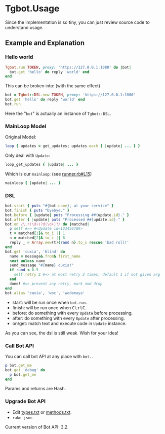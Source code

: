 # Tgbot.Usage

Since the implementation is so tiny, you can just review source
code to understand usage.

## Example and Explanation

### Hello world

```ruby
Tgbot.run TOKEN, proxy: 'https://127.0.0.1:1080' do |bot|
  bot.get 'hello' do reply 'world' end
end
```

This can be broken into: (with the same effect)

```ruby
bot = Tgbot::DSL.new TOKEN, proxy: 'https://127.0.0.1:1080'
bot.get 'hello' do reply 'world' end
bot.run
```

Here the "`bot`" is actually an instance of `Tgbot::DSL`.

### MainLoop Model

Original Model:

```ruby
loop { updates = get_updates; updates.each { |update| ... } }
```

Only deal with `Update`:

```ruby
loop_get_updates { |update| ... }
```

Which is our `mainloop`: (see [runner.rb#L15](lib/tgbot/runner.rb#L15))

```ruby
mainloop { |update| ... }
```

### DSL

```ruby
bot.start { puts "#{bot.name}, at your service" }
bot.finish { puts "byebye." }
bot.before { |update| puts "Processing ##{update.id}." }
bot.after { |update| puts "Processed ##{update.id}." }
bot.on /\.r(\d+)?d(\d+)?/ do |matched|
  p self #=> #<Update id=123456789>
  t = matched[1]&.to_i || 1
  n = matched[2]&.to_i || 6
  reply _ = Array.new(t){rand n}.to_s rescue 'bad roll!'
end
bot.get 'cuxia', 'blind' do
  name = message&.from&.first_name
  next unless name
  send_message "#{name} cuxia!"
  if rand < 0.5
    self.retry 2 #=> at most retry 2 times, default 1 if not given arg
  end
  done! #=> prevent any retry, mark and drop
end
bot.alias 'cuxia', 'woc', 'wodemaya'
```

- start: will be run once when `bot.run`.
- finish: will be run once when <kbd>Ctrl</kbd><kbd>C</kbd>.
- before: do something with every `Update` before processing.
- after: do something with every `Update` after processing.
- on/get: match text and execute code in `Update` instance.



As you can see, the dsl is still weak. Wish for your idea!

### Call Bot API

You can call bot API at any place with `bot.`.

```ruby
p bot.get_me
bot.get 'debug' do
  p bot.get_me
end
```

Params and returns are Hash.

### Upgrade Bot API

- Edit [types.txt](tools/types.txt) or [methods.txt](tools/methods.txt).
- `rake json`

Current version of Bot API: 3.2.